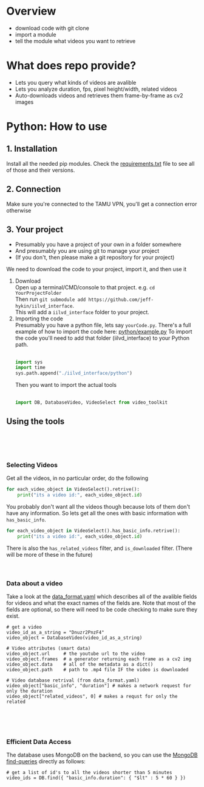 
# Overview
- download code with git clone 
- import a module
- tell the module what videos you want to retrieve

# What does repo provide?
- Lets you query what kinds of videos are avalible
- Lets you analyze duration, fps, pixel height/width, related videos
- Auto-downloads videos and retrieves them frame-by-frame as cv2 images


# Python: How to use

## 1. Installation
Install all the needed pip modules. Check the [requirements.txt](https://github.com/jeff-hykin/iilvd_interface/blob/51b78bad14b93b6b2801d36a6a5890d5fdaeb08b/requirements.txt#L20) file to see all of those and their versions.

## 2. Connection
Make sure you're connected to the TAMU VPN, you'll get a connection error otherwise

## 3. Your project
- Presumably you have a project of your own in a folder somewhere
- And presumably you are using git to manage your project
- (If you don't, then please make a git repository for your project) 

We need to download the code to your project, import it, and then use it
1. Download <br>
Open up a terminal/CMD/console to that project. e.g. `cd YourProjectFolder`<br> 
Then run `git submodule add https://github.com/jeff-hykin/iilvd_interface`.<br>
This will add a `iilvd_interface` folder to your project.
2. Importing the code<br>
Presumably you have a python file, lets say `yourCode.py`. There's a full example of how to import the code here: [python/example.py](https://github.com/jeff-hykin/iilvd_interface/blob/51b78bad14b93b6b2801d36a6a5890d5fdaeb08b/python/example.py#L4) To import the code you'll need to add that folder (iilvd_interface) to your Python path.<br><br>
   ```python
   import sys
   import time
   sys.path.append("./iilvd_interface/python")
   ```
   Then you want to import the actual tools<br><br>
   ```python
   import DB, DatabaseVideo, VideoSelect from video_toolkit
   ```
## Using the tools
<br><br><br>
### Selecting Videos
Get all the videos, in no particular order, do the following
```python
for each_video_object in VideoSelect().retrive():
    print("its a video id:", each_video_object.id)
``` 
You probably don't want all the videos though because lots of them don't have any information. So lets get all the ones with basic information with `has_basic_info`.

```python
for each_video_object in VideoSelect().has_basic_info.retrive():
    print("its a video id:", each_video_object.id) 
```

There is also the `has_related_videos` filter, and `is_downloaded` filter. (There will be more of these in the future)
<br><br><br>
### Data about a video

Take a look at the [data_format.yaml](https://github.com/jeff-hykin/iilvd_interface/blob/51b78bad14b93b6b2801d36a6a5890d5fdaeb08b/data_format.yaml#L4) which describes all of the avalible fields for videos and what the exact names of the fields are. Note that most of the fields are optional, so there will need to be code checking to make sure they exist.

```
# get a video
video_id_as_a_string = "Dnuzr2PnzF4"
video_object = DatabaseVideo(video_id_as_a_string)

# Video attributes (smart data)
video_object.url     # the youtube url to the video
video_object.frames  # a generator returning each frame as a cv2 img
video_object.data    # all of the metadata as a dict()
video_object.path    # path to .mp4 file IF the video is downloaded

# Video database retrival (from data_format.yaml)
video_object["basic_info", "duration"] # makes a network request for only the duration
video_object["related_videos", 0] # makes a requst for only the related
```
<br><br><br>
### Efficient Data Access

The database uses MongoDB on the backend, so you can use the [MongoDB find-queries](https://docs.mongodb.com/manual/reference/operator/query/) directly as follows:
```
# get a list of id's to all the videos shorter than 5 minutes
video_ids = DB.find({ "basic_info.duration": { "$lt" : 5 * 60 } })
``` 



